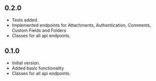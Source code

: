 ## 0.2.0

- Tests added.
- Implemented endpoints for Attachments, Authentication, Comments, Custom Fields and Folders
- Classes for all api endpoints.

## 0.1.0

- Initial version.
- Added basic functionality
- Classes for all api endpoints.
